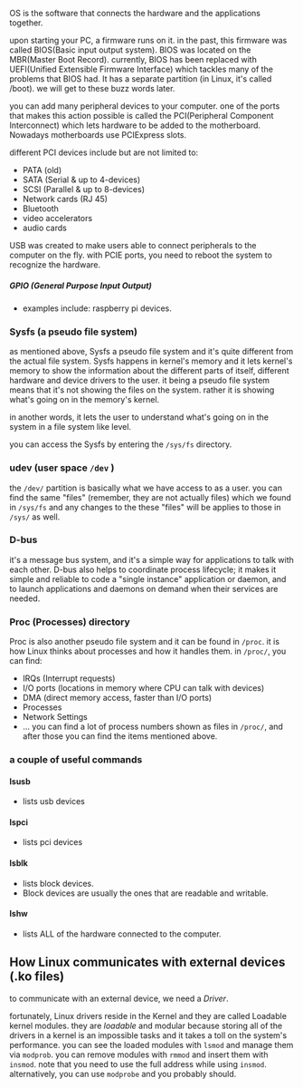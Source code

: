 

OS is the software that connects the hardware and the applications together.

upon starting your PC, a firmware runs on it. in the past, this firmware was called BIOS(Basic input output system). BIOS was located on the MBR(Master Boot Record). currently, BIOS has been replaced with UEFI(Unified Extensible Firmware Interface) which tackles many of the problems that BIOS had. It has a separate partition (in Linux, it's called /boot). we will get to these buzz words later.

you can add many peripheral devices to your computer. one of the ports that makes this action possible is called the PCI(Peripheral Component Interconnect) which lets hardware to be added to the motherboard. Nowadays motherboards use PCIExpress slots.

different PCI devices include but are not limited to:
- PATA (old)
- SATA (Serial & up to 4-devices)
- SCSI (Parallel & up to 8-devices)
- Network cards (RJ 45)
- Bluetooth
- video accelerators
- audio cards

USB was created to make users able to connect peripherals to the computer on the fly. with PCIE ports, you need to reboot the system to recognize the hardware.  

##### GPIO (General Purpose Input Output)
- examples include: raspberry pi devices.

### Sysfs (a pseudo file system)

as mentioned above, Sysfs a pseudo file system and it's quite different from the actual file system. Sysfs happens in kernel's memory and it lets kernel's memory to show the information about the different parts of itself, different hardware and device drivers to the user. it being a pseudo file system means that it's not showing the files on the system. rather it is showing what's going on in the memory's kernel.

in another words, it lets the user to understand what's going on in the system in a file system like level.

you can access the Sysfs by entering the `/sys/fs` directory.

### udev (user space `/dev` )

the `/dev/` partition is basically what we have access to as a user. you can find the same "files" (remember, they are not actually files) which we found in `/sys/fs` and any changes to the these "files" will be applies to those in `/sys/` as well.


### D-bus
it's a message bus system, and it's a simple way for applications to talk with each other. D-bus also helps to coordinate process lifecycle; it makes it simple and reliable to code a "single instance" application or daemon, and to launch applications and daemons on demand when their services are needed.


### Proc (Processes) directory
Proc is also another pseudo file system and it can be found in `/proc`. it is how Linux thinks about processes and how it handles them. in `/proc/`, you can find:
- IRQs (Interrupt requests)
- I/O ports (locations in memory where CPU can talk with devices)
- DMA (direct memory access, faster than I/O ports)
- Processes
- Network Settings
- ...
you can find a lot of process numbers shown as files in `/proc/`, and after those you can find the items mentioned above.


### a couple of useful commands

#### lsusb
- lists usb devices

#### lspci
- lists pci devices 

#### lsblk
- lists block devices.
- Block devices are usually the ones that are readable and writable.

#### lshw
- lists ALL of the hardware connected to the computer.


## How Linux communicates with external devices (.ko files)

to communicate with an external device, we need a *Driver*.

fortunately, Linux drivers reside in the Kernel and they are called Loadable kernel modules. they are *loadable* and modular because storing all of the drivers in a kernel is an impossible tasks and it takes a toll on the system's performance. 
you can see the loaded modules with `lsmod` and manage them via `modprob`. you can remove modules with `rmmod` and insert them with `insmod`. note that you need to use the full address while using `insmod`. alternatively, you can use `modprobe` and you probably should.